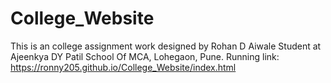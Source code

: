 # College_Website
This is an college assignment work 
designed by Rohan D Aiwale
Student at Ajeenkya DY Patil School Of MCA, Lohegaon, Pune.
Running link:
https://ronny205.github.io/College_Website/index.html
